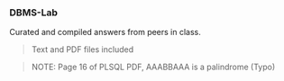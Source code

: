 ### DBMS-Lab

Curated and compiled answers from peers in class.

> Text and PDF files included

>NOTE: Page 16 of PLSQL PDF, AAABBAAA is a palindrome (Typo)
